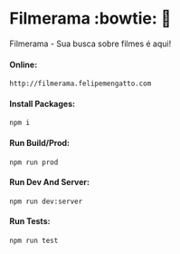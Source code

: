 # Filmerama :bowtie: :movie_camera:
Filmerama - Sua busca sobre filmes é aqui!

#### Online:
`http://filmerama.felipemengatto.com`

#### Install Packages:
`npm i`

#### Run Build/Prod:
`npm run prod`

#### Run Dev And Server:
`npm run dev:server`

#### Run Tests:
`npm run test`